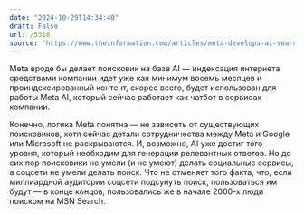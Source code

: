 ```yaml
---
date: "2024-10-29T14:34:40"
draft: False
url: /5318
source: "https://www.theinformation.com/articles/meta-develops-ai-search-engine-to-lessen-reliance-on-google-microsoft?rc=ukjmk2&shared=1c2aa1de92cc3433"
---
```


Meta вроде бы делает поисковик на базе AI — индексация интернета средствами компании идет уже как минимум восемь месяцев и проиндексированный контент, скорее всего, будет использован для работы Meta AI, который сейчас работает как чатбот в сервисах компании.

Конечно, логика Meta понятна — не зависеть от существующих поисковиков, хотя сейчас детали сотрудничества между Meta и Google или Microsoft не раскрываются. И, возможно, AI уже достиг того уровня, который необходим для генерации релевантных ответов. Но до сих пор поисковики не умели (и не умеют) делать социальные сервисы, а соцсети не умели делать поиск. Что не отменяет того факта, что, если миллиардной аудитории соцсети подсунуть поиск, пользоваться им будут — в конце концов, пользовались же в начале 2000-х люди поиском на MSN Search.
